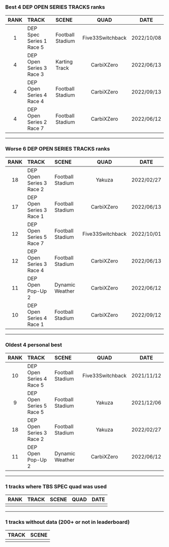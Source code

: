 ### Best 4 DEP OPEN SERIES TRACKS ranks
|RANK|TRACK|SCENE|QUAD|DATE|
|:---:|:---|:---|:---:|:---:|
|1|DEP Spec Series 1 Race 5|Football Stadium|Five33Switchback|2022/10/08|
|4|DEP Open Series 3 Race 3|Karting Track|CarbiXZero|2022/06/13|
|4|DEP Open Series 4 Race 4|Football Stadium|CarbiXZero|2022/09/13|
|4|DEP Open Series 2 Race 7|Football Stadium|CarbiXZero|2022/06/12|
---
### Worse 6 DEP OPEN SERIES TRACKS ranks
|RANK|TRACK|SCENE|QUAD|DATE|
|:---:|:---|:---|:---:|:---:|
|18|DEP Open Series 3 Race 2|Football Stadium|Yakuza|2022/02/27|
|17|DEP Open Series 3 Race 1|Football Stadium|CarbiXZero|2022/06/13|
|12|DEP Open Series 5 Race 7|Football Stadium|Five33Switchback|2022/10/01|
|12|DEP Open Series 3 Race 4|Football Stadium|CarbiXZero|2022/06/13|
|11|DEP Open Pop-Up 2|Dynamic Weather|CarbiXZero|2022/06/12|
|10|DEP Open Series 4 Race 1|Football Stadium|CarbiXZero|2022/09/12|
---
### Oldest 4 personal best
|RANK|TRACK|SCENE|QUAD|DATE|
|:---:|:---|:---|:---:|:---:|
|10|DEP Open Series 4 Race 5|Football Stadium|Five33Switchback|2021/11/12|
|9|DEP Open Series 5 Race 5|Football Stadium|Yakuza|2021/12/06|
|18|DEP Open Series 3 Race 2|Football Stadium|Yakuza|2022/02/27|
|11|DEP Open Pop-Up 2|Dynamic Weather|CarbiXZero|2022/06/12|
---
### 1 tracks where TBS SPEC quad was used
|RANK|TRACK|SCENE|QUAD|DATE|
|:---:|:---|:---|:---:|:---:|
||||||
---
### 1 tracks without data (200+ or not in leaderboard)
|TRACK|SCENE|
|:---|:---|
|||
